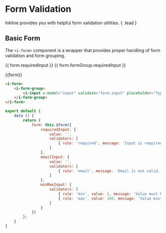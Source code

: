 # Form Validation
Inkline provides you with helpful form validation utilities. { .lead }

## Basic Form

The `<i-form>` component is a wrapper that provides proper handling of form validation and form grouping.

<i-form :schema="form">
    <i-form-group>
        <i-input v-model="form.requiredInput.value" name="requiredInput" placeholder="Type something.." />
        {{ form.requiredInput }}
    </i-form-group>
    <i-form-group>
        <i-input v-model="form.formGroup.requiredInput.value" name="formGroup.requiredInput" placeholder="Type something.." />
        {{ form.formGroup.requiredInput }}
    </i-form-group>
</i-form>

{{form}}

~~~html
<i-form>
    <i-form-group>
        <i-input v-model="input" validate="form.input" placeholder="Type something.." />
    </i-form-group>
</i-form>
~~~

~~~js
export default {
    data () {
        return {
            form: this.$form({
                requiredInput: {
                    value: '',
                    validators: [
                        { rule: 'required', message: 'Input is required.' }
                    ]
                },
                emailInput: {
                    value: '',
                    validators: [
                        { rule: 'email', message: 'Email is not valid.' }
                    ]
                },
                minMaxInput: {
                    validators: [
                        { rule: 'min', value: 1, message: 'Value must be greater than 1.' },
                        { rule: 'max', value: 100, message: 'Value must be smaller than 100.' },
                    ]
                }
            })
        };
    }
}
~~~
